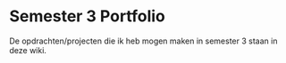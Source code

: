# Semester 3 Portfolio
De opdrachten/projecten die ik heb mogen maken in semester 3 staan in deze wiki.
